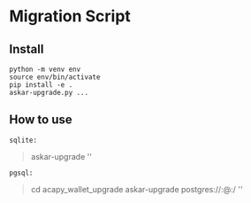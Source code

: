 # Migration Script

## Install
```
python -m venv env
source env/bin/activate
pip install -e .
askar-upgrade.py ...
```

## How to use

`sqlite:`
> askar-upgrade <path-to-sqlite-db> '<database-master-password>'


`pgsql:`
> cd acapy_wallet_upgrade
> askar-upgrade postgres://<username>:<password>@<hostname>:<port>/<dbname> '<database-master-password>'
